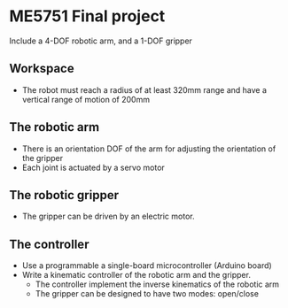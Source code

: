 # ME5751 Final project
Include a 4-DOF robotic arm, and a 1-DOF gripper
## Workspace
* The robot must reach a radius of at least 320mm range and have a vertical range of motion of 200mm
## The robotic arm
* There is an orientation DOF of the arm for adjusting the orientation of the gripper
* Each joint is actuated by a servo motor
## The robotic gripper
* The gripper can be driven by an electric motor. 
## The controller
* Use a programmable a single-board microcontroller (Arduino board)
* Write a kinematic controller of the robotic arm and the gripper.
  * The controller implement the inverse kinematics of the robotic arm
  * The gripper can be designed to have two modes: open/close
